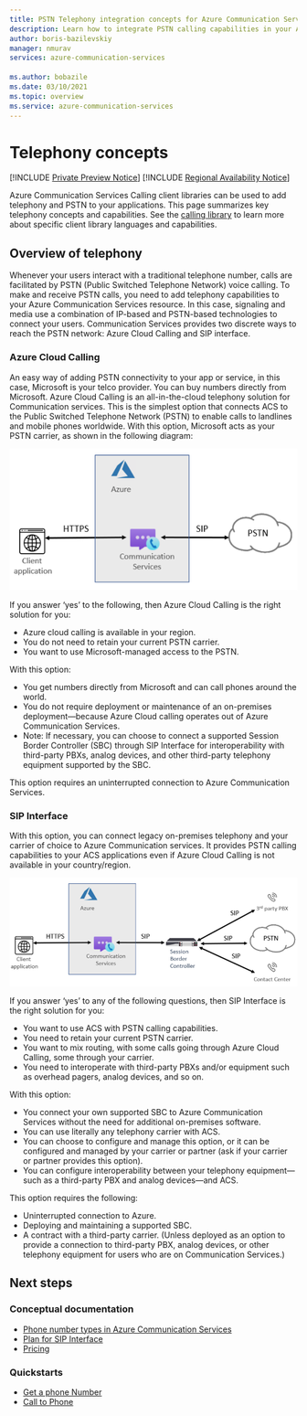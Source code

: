 ```yaml
---
title: PSTN Telephony integration concepts for Azure Communication Services
description: Learn how to integrate PSTN calling capabilities in your Azure Communication Services application.
author: boris-bazilevskiy
manager: nmurav
services: azure-communication-services

ms.author: bobazile
ms.date: 03/10/2021
ms.topic: overview
ms.service: azure-communication-services
---
```


# Telephony concepts

[!INCLUDE [Private Preview Notice](../../includes/private-preview-include.md)]
[!INCLUDE [Regional Availability Notice](../../includes/regional-availability-include.md)]

Azure Communication Services Calling client libraries can be used to add telephony and PSTN to your applications. This page summarizes key telephony concepts and capabilities. See the [calling library](../../quickstarts/voice-video-calling/calling-client-samples.md) to learn more about specific client library languages and capabilities.

## Overview of telephony
Whenever your users interact with a traditional telephone number, calls are facilitated by PSTN (Public Switched Telephone Network) voice calling. To make and receive PSTN calls, you need to add telephony capabilities to your Azure Communication Services resource. In this case, signaling and media use a combination of IP-based and PSTN-based technologies to connect your users. Communication Services provides two discrete ways to reach the PSTN network: Azure Cloud Calling and SIP interface.

### Azure Cloud Calling

An easy way of adding PSTN connectivity to your app or service, in this case, Microsoft is your telco provider. You can buy numbers directly from Microsoft. Azure Cloud Calling is an all-in-the-cloud telephony solution for Communication services. This is the simplest option that connects ACS to the Public Switched Telephone Network (PSTN) to enable calls to landlines and mobile phones worldwide. With this option, Microsoft acts as your PSTN carrier, as shown in the following diagram:

![Azure Cloud Calling diagram.](../media/telephony-concept/azure-calling-diagram.png)

If you answer ‘yes’ to the following, then Azure Cloud Calling is the right solution for you:
- Azure cloud calling is available in your region.
- You do not need to retain your current PSTN carrier.
- You want to use Microsoft-managed access to the PSTN.

With this option:
- You get numbers directly from Microsoft and can call phones around the world.
- You do not require deployment or maintenance of an on-premises deployment—because Azure Cloud calling operates out of Azure Communication Services.
- Note: If necessary, you can choose to connect a supported Session Border Controller (SBC) through SIP Interface for interoperability with third-party PBXs, analog devices, and other third-party telephony equipment supported by the SBC.

This option requires an uninterrupted connection to Azure Communication Services.

### SIP Interface

With this option, you can connect legacy on-premises telephony and your carrier of choice to Azure Communication services. It provides PSTN calling capabilities to your ACS applications even if Azure Cloud Calling is not available in your country/region. 

![SIP Interface diagram.](../media/telephony-concept/sip-interface-diagram.png)

If you answer ‘yes’ to any of the following questions, then SIP Interface is the right solution for you:

- You want to use ACS with PSTN calling capabilities.
- You need to retain your current PSTN carrier.
- You want to mix routing, with some calls going through Azure Cloud Calling, some through your carrier.
- You need to interoperate with third-party PBXs and/or equipment such as overhead pagers, analog devices, and so on.

With this option:

- You connect your own supported SBC to Azure Communication Services without the need for additional on-premises software.
- You can use literally any telephony carrier with ACS.
- You can choose to configure and manage this option, or it can be configured and managed by your carrier or partner (ask if your carrier or partner provides this option).
- You can configure interoperability between your telephony equipment—such as a third-party PBX and analog devices—and ACS.

This option requires the following:

- Uninterrupted connection to Azure.
- Deploying and maintaining a supported SBC.
- A contract with a third-party carrier. (Unless deployed as an option to provide a connection to third-party PBX, analog devices, or other telephony equipment for users who are on Communication Services.)

## Next steps

### Conceptual documentation

- [Phone number types in Azure Communication Services](./plan-solution.md)
- [Plan for SIP Interface](./sip-interface-infrastructure.md)
- [Pricing](../pricing.md)

### Quickstarts

- [Get a phone Number](../../quickstarts/telephony-sms/get-phone-number.md)
- [Call to Phone](../../quickstarts/voice-video-calling/pstn-call.md)
